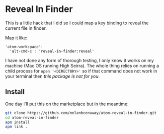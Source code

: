 # Reveal In Finder

This is a little hack that I did so I could map a key binding to reveal the current file in finder.

Map it like:

```
'atom-workspace':
  'alt-cmd-c': 'reveal-in-finder:reveal'
```  

I have not done any form of thorough testing, I only know it works on my machine (Mac OS running High Seirra). The whole thing relies on running a child process for `open '<DIRECTORY>'` so if that command does not work in your terminal then _this package is not for you_.

## Install

One day I'll put this on the marketplace but in the meantime:

```sh
git clone https://github.com/nolanbconaway/atom-reveal-in-finder.git
cd atom-reveal-in-finder
apm install
apm link .
```
